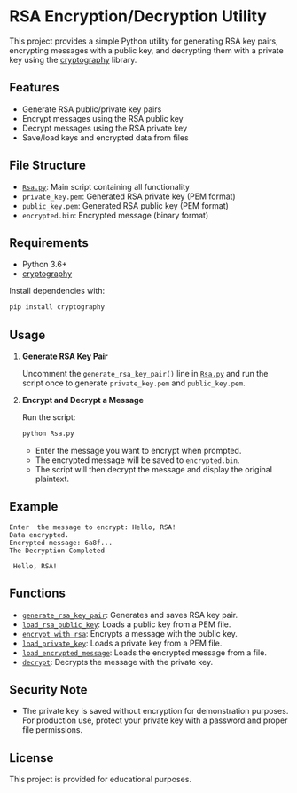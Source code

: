 # RSA Encryption/Decryption Utility

This project provides a simple Python utility for generating RSA key pairs, encrypting messages with a public key, and decrypting them with a private key using the [cryptography](https://cryptography.io/en/latest/) library.

## Features

- Generate RSA public/private key pairs
- Encrypt messages using the RSA public key
- Decrypt messages using the RSA private key
- Save/load keys and encrypted data from files

## File Structure

- [`Rsa.py`](Rsa.py): Main script containing all functionality
- `private_key.pem`: Generated RSA private key (PEM format)
- `public_key.pem`: Generated RSA public key (PEM format)
- `encrypted.bin`: Encrypted message (binary format)

## Requirements

- Python 3.6+
- [cryptography](https://pypi.org/project/cryptography/)

Install dependencies with:

```sh
pip install cryptography
```

## Usage

1. **Generate RSA Key Pair**

   Uncomment the `generate_rsa_key_pair()` line in [`Rsa.py`](Rsa.py) and run the script once to generate `private_key.pem` and `public_key.pem`.

2. **Encrypt and Decrypt a Message**

   Run the script:

   ```sh
   python Rsa.py
   ```

   - Enter the message you want to encrypt when prompted.
   - The encrypted message will be saved to `encrypted.bin`.
   - The script will then decrypt the message and display the original plaintext.

## Example

```
Enter  the message to encrypt: Hello, RSA!
Data encrypted.
Encrypted message: 6a8f...
The Decryption Completed

 Hello, RSA!
```

## Functions

- [`generate_rsa_key_pair`](Rsa.py): Generates and saves RSA key pair.
- [`load_rsa_public_key`](Rsa.py): Loads a public key from a PEM file.
- [`encrypt_with_rsa`](Rsa.py): Encrypts a message with the public key.
- [`load_private_key`](Rsa.py): Loads a private key from a PEM file.
- [`load_encrypted_message`](Rsa.py): Loads the encrypted message from a file.
- [`decrypt`](Rsa.py): Decrypts the message with the private key.

## Security Note

- The private key is saved without encryption for demonstration purposes. For production use, protect your private key with a password and proper file permissions.

## License

This project is provided for educational purposes.